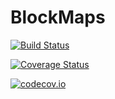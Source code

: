 # BlockMaps

[![Build Status](https://travis-ci.org/jagot/BlockMaps.jl.svg?branch=master)](https://travis-ci.org/jagot/BlockMaps.jl)

[![Coverage Status](https://coveralls.io/repos/jagot/BlockMaps.jl/badge.svg?branch=master&service=github)](https://coveralls.io/github/jagot/BlockMaps.jl?branch=master)

[![codecov.io](http://codecov.io/github/jagot/BlockMaps.jl/coverage.svg?branch=master)](http://codecov.io/github/jagot/BlockMaps.jl?branch=master)
